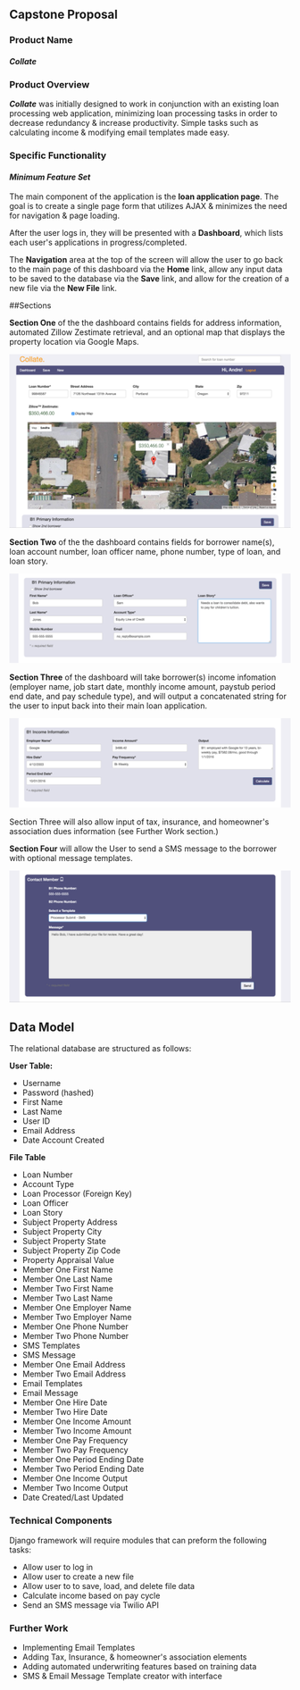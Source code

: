 ## Capstone Proposal

### Product Name

#### **_Collate_**

### Product Overview

**_Collate_** was initially designed to work in conjunction with an existing loan processing web application, minimizing loan processing tasks in order to decrease redundancy & increase productivity.  Simple tasks such as calculating income & modifying email templates made easy.

### Specific Functionality

#### _Minimum Feature Set_

The main component of the application is the **loan application page**.  The goal is to create a single page form that utilizes AJAX & minimizes the need for navigation & page loading. 

After the user logs in, they will be presented with a **Dashboard**, which lists each user's applications in progress/completed. 

The **Navigation** area at the top of the screen will allow the user to go back to the main page of this dashboard via the **Home** link, allow any input data to be saved to the database via the **Save** link, and allow for the creation of a new file via the **New File** link.

##Sections

**Section One** of the the dashboard contains fields for address information, automated Zillow Zestimate retrieval, and an optional map that displays the property location via Google Maps.

![Screen One](/docs/collate_pics/Collate_Screen_One.png)

**Section Two** of the the dashboard contains fields for borrower name(s), loan account number, loan officer name, phone number, type of loan, and loan story.

![Screen Two](/docs/collate_pics/Collate_Screen_2.png)

**Section Three** of the dashboard will take borrower(s) income infomation (employer name, job start date, monthly income amount, paystub period end date, and pay schedule type), and will output a concatenated string for the user to input back into their main loan application.  

![Screen Three](/docs/collate_pics/Collate_Screen_Three.png)

Section Three will also allow input of tax, insurance, and homeowner's association dues information (see Further Work section.)

**Section Four** will allow the User to send a SMS message to the borrower with optional message templates.

![Screen Four](/docs/collate_pics/Collate_Screen_4.png)

## Data Model

The relational database are structured as follows:

**User Table:**

* Username
* Password (hashed)
* First Name
* Last Name
* User ID
* Email Address
* Date Account Created

**File Table**

* Loan Number 
* Account Type
* Loan Processor (Foreign Key)
* Loan Officer
* Loan Story
* Subject Property Address
* Subject Property City
* Subject Property State
* Subject Property Zip Code
* Property Appraisal Value
* Member One First Name
* Member One Last Name
* Member Two First Name
* Member Two Last Name
* Member One Employer Name
* Member Two Employer Name
* Member One Phone Number
* Member Two Phone Number
* SMS Templates
* SMS Message
* Member One Email Address
* Member Two Email Address
* Email Templates
* Email Message
* Member One Hire Date
* Member Two Hire Date
* Member One Income Amount
* Member Two Income Amount
* Member One Pay Frequency
* Member Two Pay Frequency
* Member One Period Ending Date
* Member Two Period Ending Date
* Member One Income Output
* Member Two Income Output
* Date Created/Last Updated

### Technical Components

Django framework will require modules that can preform the following tasks: 

* Allow user to log in
* Allow user to create a new file
* Allow user to to save, load, and delete file data
* Calculate income based on pay cycle
* Send an SMS message via Twilio API

### Further Work

* Implementing Email Templates
* Adding Tax, Insurance, & homeowner's association elements
* Adding automated underwriting features based on training data
* SMS & Email Message Template creator with interface





















